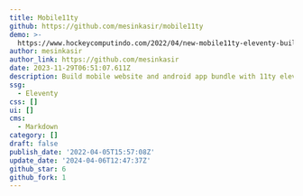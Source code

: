 ```yaml
---
title: Mobile11ty
github: https://github.com/mesinkasir/mobile11ty
demo: >-
  https://www.hockeycomputindo.com/2022/04/new-mobile11ty-eleventy-build-website.html
author: mesinkasir
author_link: https://github.com/mesinkasir
date: 2023-11-29T06:51:07.611Z
description: Build mobile website and android app bundle with 11ty eleventy ionic
ssg:
  - Eleventy
css: []
ui: []
cms:
  - Markdown
category: []
draft: false
publish_date: '2022-04-05T15:57:08Z'
update_date: '2024-04-06T12:47:37Z'
github_star: 6
github_fork: 1
---
```

